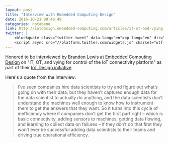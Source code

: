 ```yaml
---
layout: post
title: "Interview with Embedded Computing Design"
date: 2016-10-21 09:48:49
categories: notabene
link: http://iotdesign.embedded-computing.com/articles/it-ot-and-vying-for-control-of-the-iot-connectivity-platform/
twitter: |
    <blockquote class="twitter-tweet" data-lang="en"><p lang="en" dir="ltr"><a href="https://twitter.com/hashtag/IT?src=hash">#IT</a>, <a href="https://twitter.com/hashtag/embedded?src=hash">#embedded</a>, and the <a href="https://twitter.com/hashtag/IoT?src=hash">#IoT</a> <a href="https://twitter.com/hashtag/connectivity?src=hash">#connectivity</a> platform – QA w/ <a href="https://twitter.com/exosite">@exosite</a> CTO Mark Benson picks winners and losers – <a href="https://t.co/PW1OxB6W25">https://t.co/PW1OxB6W25</a></p>&mdash; Brandon Lewis (@TechieLew) <a href="https://twitter.com/TechieLew/status/789567260843061248">October 21, 2016</a></blockquote>
    <script async src="//platform.twitter.com/widgets.js" charset="utf-8"></script>
---
```


Honored to be [interviewed](http://iotdesign.embedded-computing.com/articles/it-ot-and-vying-for-control-of-the-iot-connectivity-platform/) by [Brandon Lewis](https://twitter.com/TechieLew) at [Embedded Computing Design](http://embedded-computing.com/) on "IT, OT, and vying for control of the IoT connectivity platform" as part of their [IoT Design initiative](http://iotdesign.embedded-computing.com/).

Here's a quote from the interview:

> I’ve seen companies hire data scientists to try and figure out what’s going on with their data, but they haven’t captured enough data for the data scientist to actually do anything, and the data scientists don’t understand the machines well enough to know how to instrument them to get the answers that they want. So it turns into this cycle of inefficiency where if companies don’t get the first part right – which is basic connectivity, adding sensors to machines, getting data flowing, and learning to collect data on failures – if they don’t do that first they won’t ever be successful adding data scientists to their teams and driving true operational efficiency.

